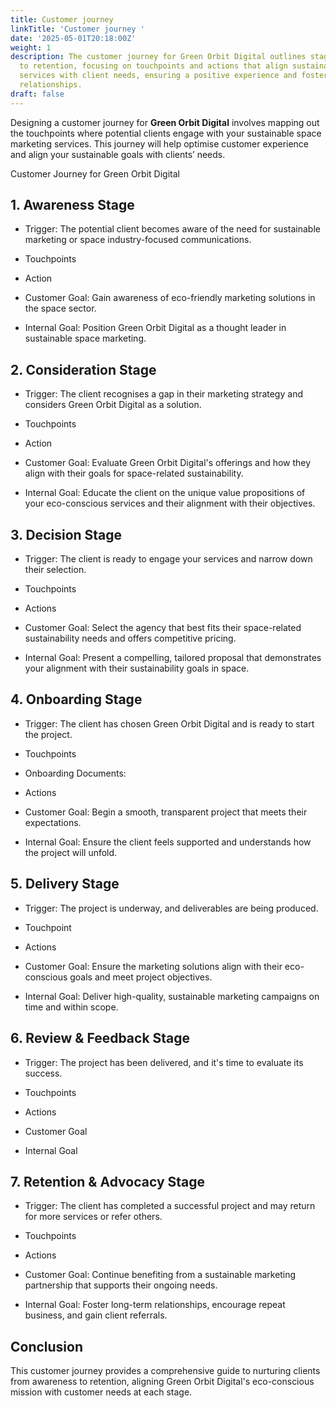 ```yaml
---
title: Customer journey
linkTitle: 'Customer journey '
date: '2025-05-01T20:18:00Z'
weight: 1
description: The customer journey for Green Orbit Digital outlines stages from awareness
  to retention, focusing on touchpoints and actions that align sustainable marketing
  services with client needs, ensuring a positive experience and fostering long-term
  relationships.
draft: false
---
```



<!-- Unsupported block type: table_of_contents -->

Designing a customer journey for **Green Orbit Digital** involves mapping out the touchpoints where potential clients engage with your sustainable space marketing services. This journey will help optimise customer experience and align your sustainable goals with clients’ needs.


Customer Journey for Green Orbit Digital

## 1. Awareness Stage

- Trigger: The potential client becomes aware of the need for sustainable marketing or space industry-focused communications.

- Touchpoints

- Action

- Customer Goal: Gain awareness of eco-friendly marketing solutions in the space sector.  

- Internal Goal: Position Green Orbit Digital as a thought leader in sustainable space marketing.

## 2. Consideration Stage

- Trigger: The client recognises a gap in their marketing strategy and considers Green Orbit Digital as a solution.

- Touchpoints

- Action

- Customer Goal: Evaluate Green Orbit Digital's offerings and how they align with their goals for space-related sustainability.  

- Internal Goal: Educate the client on the unique value propositions of your eco-conscious services and their alignment with their objectives.

## 3. Decision Stage

- Trigger: The client is ready to engage your services and narrow down their selection.  

- Touchpoints

- Actions

- Customer Goal: Select the agency that best fits their space-related sustainability needs and offers competitive pricing.  

- Internal Goal: Present a compelling, tailored proposal that demonstrates your alignment with their sustainability goals in space.



## 4. Onboarding Stage

- Trigger: The client has chosen Green Orbit Digital and is ready to start the project.  

- Touchpoints

- Onboarding Documents: 

- Actions

- Customer Goal: Begin a smooth, transparent project that meets their expectations.   

- Internal Goal: Ensure the client feels supported and understands how the project will unfold.

## 5. Delivery Stage

- Trigger: The project is underway, and deliverables are being produced.

- Touchpoint

- Actions

- Customer Goal: Ensure the marketing solutions align with their eco-conscious goals and meet project objectives.  

- Internal Goal: Deliver high-quality, sustainable marketing campaigns on time and within scope.

## 6. Review & Feedback Stage

- Trigger: The project has been delivered, and it's time to evaluate its success.

- Touchpoints

- Actions

- Customer Goal

- Internal Goal

## 7. Retention & Advocacy Stage

- Trigger: The client has completed a successful project and may return for more services or refer others.

- Touchpoints

- Actions

- Customer Goal: Continue benefiting from a sustainable marketing partnership that supports their ongoing needs.

- Internal Goal: Foster long-term relationships, encourage repeat business, and gain client referrals.

## Conclusion

This customer journey provides a comprehensive guide to nurturing clients from awareness to retention, aligning Green Orbit Digital's eco-conscious mission with customer needs at each stage.





<!-- Unsupported block type: child_database -->